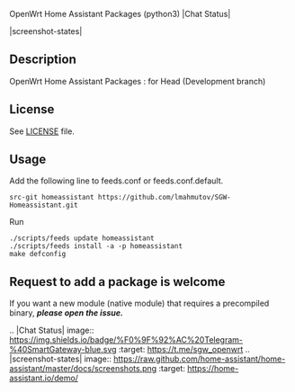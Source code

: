 OpenWrt Home Assistant Packages (python3) |Chat Status|

|screenshot-states|

## Description

OpenWrt Home Assistant Packages : for Head (Development branch)

## License

See [LICENSE](LICENSE) file.

## Usage

Add the following line to feeds.conf or feeds.conf.default.
```
src-git homeassistant https://github.com/lmahmutov/SGW-Homeassistant.git
```

Run
```
./scripts/feeds update homeassistant
./scripts/feeds install -a -p homeassistant
make defconfig
```

## Request to add a package is welcome
If you want a new module (native module) that requires a precompiled binary, ***please open the issue.***

.. |Chat Status| image:: https://img.shields.io/badge/%F0%9F%92%AC%20Telegram-%40SmartGateway-blue.svg
   :target: https://t.me/sgw_openwrt
.. |screenshot-states| image:: https://raw.github.com/home-assistant/home-assistant/master/docs/screenshots.png
   :target: https://home-assistant.io/demo/